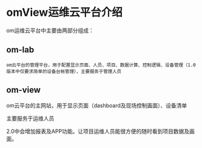 # omView运维云平台介绍

om运维云平台中主要由两部分组成：

## om-lab

    om云平台的管理平台，用于配置显示页面、人员、项目、数据计算、控制逻辑、设备管理（1.0版本中仅要求简单的设备台帐管理），主要服务于管理人员



## om-view

   om云平台的主网站，用于显示页面（dashboard及现场控制画面）、设备清单

主要服务于运维人员

   2.0中会增加报表及APP功能。让项目运维人员能很方便的随时看到项目数据及画面。







